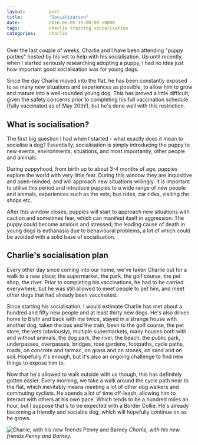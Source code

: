 ```yaml
---
layout:         post
title:          "Socialisation"
date:           2016-06-05 15:00:00 +0000
tags:           charlie training socialisation
categories:     charlie
---
```


Over the last couple of weeks, Charlie and I have been attending "puppy parties" hosted by his vet to help with his socialisation. Up until recently, when I started seriously researching adopting a puppy, I had no idea just how important good socialisation was for young dogs.

<!-- Read More -->

Since the day Charlie moved into the flat, he has been constantly exposed to as many new situations and experiences as possible, to allow him to grow and mature into a well-rounded young dog. This has proved a little difficult, given the safety concerns prior to completing his full vaccination schedule (fully vaccinated as of May 20th!), but he's done well with this restriction.

## What is socialisation?

The first big question I had when I started - what exactly does it mean to socialise a dog? Essentially, socialisation is simply introducing the puppy to new events, environments, situations, and most importantly, other people and animals.

During puppyhood, from birth up to about 3-4 months of age, puppies explore the world with very little fear. During this window they are inquisitive and open-minded, and will approach new situations willingly. It is important to utilise this period and introduce puppies to a wide range of new people and animals, experiences such as the vets, bus rides, car rides, visiting the shops etc. 

After this window closes, puppies will start to approach new situations with caution and sometimes fear, which can manifest itself in aggression. The puppy could become anxious and stressed; the leading cause of death in young dogs is euthanasia due to behavioural problems, a lot of which could be avoided with a solid base of socialisation.

## Charlie's socialisation plan

Every other day since coming into our home, we've taken Charlie out for a walk to a new place; the supermarket, the park, the golf course, the pet shop, the river. Prior to completing his vaccinations, he had to be carried everywhere, but he was still allowed to meet people to pet him, and meet other dogs that had already been vaccinated.

Since starting his socialisation, I would estimate Charlie has met about a hundred and fifty new people and at least thirty new dogs. He's also driven home to Blyth and back with me twice, stayed in a strange house with another dog, taken the bus and the train, been to the golf course, the pet store, the vets (obviously), multiple supermarkets, many houses both with and without animals, the dog park, the river, the beach, the public park, underpasses, overpasses, bridges, rose gardens, footpaths, cycle paths, roads, on concrete and tarmac, on grass and on stones, on sand and on soil. Hopefully it's enough, but it's also an ongoing challenge to find new things to expose him to.

Now that he's allowed to walk outside with us though, this has definitely gotten easier. Every morning, we take a walk around the cycle path near to the flat, which inevitably means meeting a lot of other dog walkers and commuting cyclists. He spends a lot of time off-leash, allowing him to interact with others at his own pace. Which tends to be a hundred miles an hour, but I suppose that's to be expected with a Border Collie. He's already becoming a friendly and sociable dog, which will hopefully continue on as he grows.

![Charlie, with his new friends Penny and Barney]({{site.baseurl}}/assets/img/socialisation-charlie-barney-penny.jpg)
*Charlie, with his new friends Penny and Barney.*